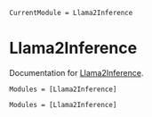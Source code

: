 ```@meta
CurrentModule = Llama2Inference
```

# Llama2Inference

Documentation for [Llama2Inference](https://github.com/yangfelix/Llama2Inference.jl).

```@index
Modules = [Llama2Inference]
```

```@autodocs
Modules = [Llama2Inference]
```
